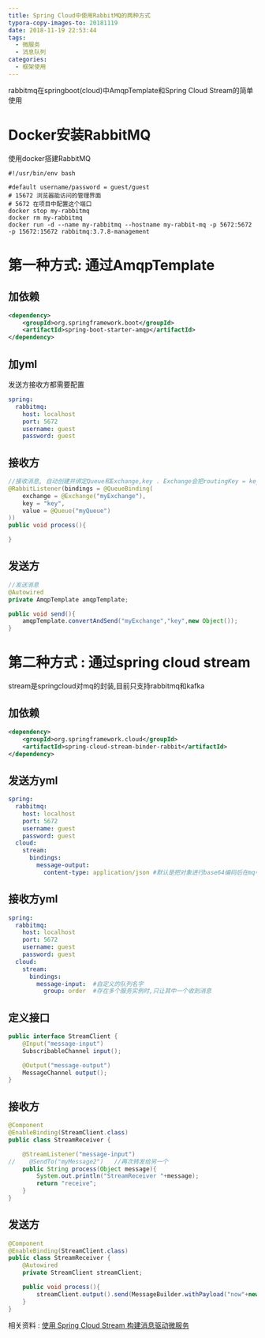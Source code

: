 ```yaml
---
title: Spring Cloud中使用RabbitMQ的两种方式
typora-copy-images-to: 20181119
date: 2018-11-19 22:53:44
tags:
  - 微服务
  - 消息队列
categories:
  - 框架使用
---
```


rabbitmq在springboot(cloud)中AmqpTemplate和Spring Cloud Stream的简单使用

# Docker安装RabbitMQ

使用docker搭建RabbitMQ

```shell
#!/usr/bin/env bash

#default username/password = guest/guest
# 15672 浏览器能访问的管理界面
# 5672 在项目中配置这个端口
docker stop my-rabbitmq
docker rm my-rabbitmq
docker run -d --name my-rabbitmq --hostname my-rabbit-mq -p 5672:5672 -p 15672:15672 rabbitmq:3.7.8-management
```



# 第一种方式: 通过AmqpTemplate

## 加依赖

```xml
<dependency>
    <groupId>org.springframework.boot</groupId>
    <artifactId>spring-boot-starter-amqp</artifactId>
</dependency>
```

## 加yml

发送方接收方都需要配置

```yml
spring:
  rabbitmq:
    host: localhost
    port: 5672
    username: guest
    password: guest
```

## 接收方

```java
//接收消息, 自动创建并绑定Queue和Exchange,key . Exchange会把routingKey = key 的消息都传到myQueue中
@RabbitListener(bindings = @QueueBinding(
    exchange = @Exchange("myExchange"),
    key = "key",
    value = @Queue("myQueue")
))
public void process(){

}
```

## 发送方

```java
//发送消息
@Autowired
private AmqpTemplate amqpTemplate;

public void send(){
    amqpTemplate.convertAndSend("myExchange","key",new Object());
}
```

# 第二种方式 : 通过spring cloud stream

stream是springcloud对mq的封装,目前只支持rabbitmq和kafka

## 加依赖

```xml
<dependency>
	<groupId>org.springframework.cloud</groupId>
	<artifactId>spring-cloud-stream-binder-rabbit</artifactId>
</dependency>
```

## 

## 发送方yml

```yml
spring:
  rabbitmq:
    host: localhost
    port: 5672
    username: guest
    password: guest
  cloud:
    stream:
      bindings:
        message-output:	
          content-type: application/json #默认是把对象进行base64编码后在mq中传递,改为json方便调试
```

## 接收方yml

```yml
spring:
  rabbitmq:
    host: localhost
    port: 5672
    username: guest
    password: guest
  cloud:
    stream:
      bindings:
        message-input:	#自定义的队列名字
          group: order  #存在多个服务实例时,只让其中一个收到消息
```

## 定义接口

```java
public interface StreamClient {
    @Input("message-input")
    SubscribableChannel input();

    @Output("message-output")
    MessageChannel output();
}
```

## 接收方

```java
@Component
@EnableBinding(StreamClient.class)
public class StreamReceiver {

    @StreamListener("message-input")
//    @SendTo("myMessage2")   //再次转发给另一个
    public String process(Object message){
        System.out.println("StreamReceiver "+message);
        return "receive";
    }
}
```

## 发送方

```java
@Component
@EnableBinding(StreamClient.class)
public class StreamReceiver {
    @Autowired
    private StreamClient streamClient;

    public void process(){
        streamClient.output().send(MessageBuilder.withPayload("now"+new Date()).build());
    }
}
```



相关资料 : [使用 Spring Cloud Stream 构建消息驱动微服务](https://www.jianshu.com/p/fb7d11c7f798)